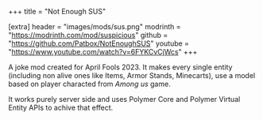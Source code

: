 +++
title = "Not Enough SUS"

[extra]
header = "images/mods/sus.png"
modrinth = "https://modrinth.com/mod/suspicious"
github = "https://github.com/Patbox/NotEnoughSUS"
youtube = "https://www.youtube.com/watch?v=6FYKCvCjWcs"
+++

A joke mod created for April Fools 2023. It makes every single entity (including non alive ones like Items, Armor Stands, Minecarts), use a model
based on player characted from *Among us* game. 

It works purely server side and uses Polymer Core and Polymer Virtual Entity APIs to achive that effect.